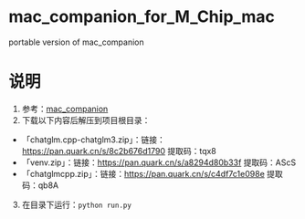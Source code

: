 # mac_companion_for_M_Chip_mac
 portable version of mac_companion

# 说明
1. 参考：[mac_companion](https://github.com/craii/mac_companion/blob/main/README.md)
2. 下载以下内容后解压到项目根目录：
 - 「chatglm.cpp-chatglm3.zip」：链接：https://pan.quark.cn/s/8c2b676d1790 提取码：tqx8
 - 「venv.zip」：链接：https://pan.quark.cn/s/a8294d80b33f 提取码：AScS
 - 「chatglmcpp.zip」：链接：https://pan.quark.cn/s/c4df7c1e098e 提取码：qb8A
3. 在目录下运行：```python run.py```
